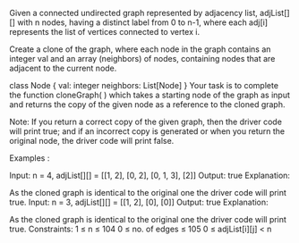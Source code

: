 Given a connected undirected graph represented by adjacency list, adjList[][] with n nodes, having a distinct label from 0 to n-1, where each adj[i] represents the list of vertices connected to vertex i.

Create a clone of the graph, where each node in the graph contains an integer val and an array (neighbors) of nodes, containing nodes that are adjacent to the current node.

class Node {
    val: integer
    neighbors: List[Node]
}
Your task is to complete the function cloneGraph( ) which takes a starting node of the graph as input and returns the copy of the given node as a reference to the cloned graph.

Note: If you return a correct copy of the given graph, then the driver code will print true; and if an incorrect copy is generated or when you return the original node, the driver code will print false.

Examples :

Input: n = 4, adjList[][] = [[1, 2], [0, 2], [0, 1, 3], [2]]
Output: true
Explanation: 

As the cloned graph is identical to the original one the driver code will print true.
Input: n = 3, adjList[][] = [[1, 2], [0], [0]]
Output: true
Explanation: 

As the cloned graph is identical to the original one the driver code will print true.
Constraints:
1 ≤ n ≤ 104
0 ≤ no. of edges ≤ 105
0 ≤ adjList[i][j] < n

